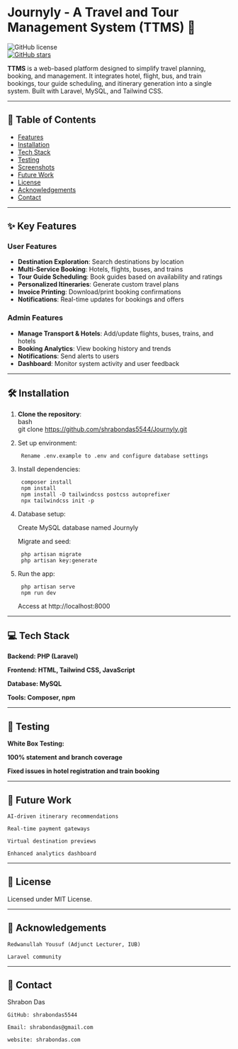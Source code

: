# Journyly - A Travel and Tour Management System (TTMS) 🚀  
![GitHub license](https://img.shields.io/github/license/shrabondas5544/Journyly?tab=MIT-1-ov-file#readme?style=flat-square)  
[![GitHub stars](https://img.shields.io/github/stars/shrabondas5544/Journyly?style=social)](https://github.com/shrabondas5544/Journyly/stargazers)  

**TTMS** is a web-based platform designed to simplify travel planning, booking, and management. It integrates hotel, flight, bus, and train bookings, tour guide scheduling, and itinerary generation into a single system. Built with Laravel, MySQL, and Tailwind CSS.

---

## 📝 Table of Contents  
- [Features](#features)  
- [Installation](#installation)  
- [Tech Stack](#tech-stack)  
- [Testing](#testing)  
- [Screenshots](#screenshots)  
- [Future Work](#future-work)  
- [License](#license)  
- [Acknowledgements](#acknowledgements)  
- [Contact](#contact)  

---

## ✨ Key Features  
### **User Features**  
- **Destination Exploration**: Search destinations by location  
- **Multi-Service Booking**: Hotels, flights, buses, and trains  
- **Tour Guide Scheduling**: Book guides based on availability and ratings  
- **Personalized Itineraries**: Generate custom travel plans  
- **Invoice Printing**: Download/print booking confirmations  
- **Notifications**: Real-time updates for bookings and offers  

### **Admin Features**  
- **Manage Transport & Hotels**: Add/update flights, buses, trains, and hotels  
- **Booking Analytics**: View booking history and trends  
- **Notifications**: Send alerts to users  
- **Dashboard**: Monitor system activity and user feedback  

---

## 🛠️ Installation  
1. **Clone the repository**:  
   bash  
   git clone https://github.com/shrabondas5544/Journyly.git
2. Set up environment:

        Rename .env.example to .env and configure database settings
   
4. Install dependencies:

        composer install  
        npm install  
        npm install -D tailwindcss postcss autoprefixer  
        npx tailwindcss init -p  

5. Database setup:

   Create MySQL database named Journyly

   Migrate and seed:
   
        php artisan migrate  
        php artisan key:generate  

5. Run the app:
   

        php artisan serve  
        npm run dev  

    Access at http://localhost:8000
   
---

## 💻 Tech Stack

 **Backend: PHP (Laravel)**

 **Frontend: HTML, Tailwind CSS, JavaScript**

 **Database: MySQL**

 **Tools: Composer, npm**

---

## 🧪 Testing

 **White Box Testing:**

 **100% statement and branch coverage**

 **Fixed issues in hotel registration and train booking**

---

## 🔮 Future Work

    AI-driven itinerary recommendations

    Real-time payment gateways

    Virtual destination previews

    Enhanced analytics dashboard

--- 

## 📄 License

Licensed under MIT License.

---

## 🙏 Acknowledgements

    Redwanullah Yousuf (Adjunct Lecturer, IUB)
    
    Laravel community

---

## 📧 Contact

Shrabon Das

    GitHub: shrabondas5544

    Email: shrabondas@gmail.com

    website: shrabondas.com


